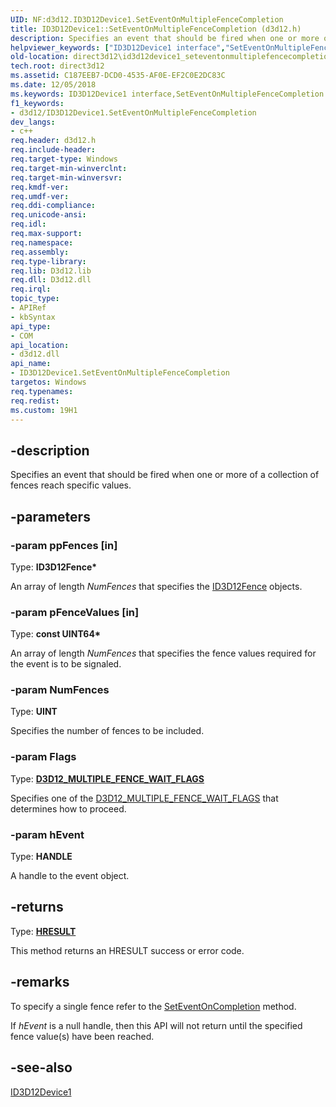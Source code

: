 ```yaml
---
UID: NF:d3d12.ID3D12Device1.SetEventOnMultipleFenceCompletion
title: ID3D12Device1::SetEventOnMultipleFenceCompletion (d3d12.h)
description: Specifies an event that should be fired when one or more of a collection of fences reach specific values.
helpviewer_keywords: ["ID3D12Device1 interface","SetEventOnMultipleFenceCompletion method","ID3D12Device1.SetEventOnMultipleFenceCompletion","ID3D12Device1::SetEventOnMultipleFenceCompletion","SetEventOnMultipleFenceCompletion","SetEventOnMultipleFenceCompletion method","SetEventOnMultipleFenceCompletion method","ID3D12Device1 interface","d3d12/ID3D12Device1::SetEventOnMultipleFenceCompletion","direct3d12.id3d12device1_seteventonmultiplefencecompletion"]
old-location: direct3d12\id3d12device1_seteventonmultiplefencecompletion.htm
tech.root: direct3d12
ms.assetid: C187EEB7-DCD0-4535-AF0E-EF2C0E2DC83C
ms.date: 12/05/2018
ms.keywords: ID3D12Device1 interface,SetEventOnMultipleFenceCompletion method, ID3D12Device1.SetEventOnMultipleFenceCompletion, ID3D12Device1::SetEventOnMultipleFenceCompletion, SetEventOnMultipleFenceCompletion, SetEventOnMultipleFenceCompletion method, SetEventOnMultipleFenceCompletion method,ID3D12Device1 interface, d3d12/ID3D12Device1::SetEventOnMultipleFenceCompletion, direct3d12.id3d12device1_seteventonmultiplefencecompletion
f1_keywords:
- d3d12/ID3D12Device1.SetEventOnMultipleFenceCompletion
dev_langs:
- c++
req.header: d3d12.h
req.include-header: 
req.target-type: Windows
req.target-min-winverclnt: 
req.target-min-winversvr: 
req.kmdf-ver: 
req.umdf-ver: 
req.ddi-compliance: 
req.unicode-ansi: 
req.idl: 
req.max-support: 
req.namespace: 
req.assembly: 
req.type-library: 
req.lib: D3d12.lib
req.dll: D3d12.dll
req.irql: 
topic_type:
- APIRef
- kbSyntax
api_type:
- COM
api_location:
- d3d12.dll
api_name:
- ID3D12Device1.SetEventOnMultipleFenceCompletion
targetos: Windows
req.typenames: 
req.redist: 
ms.custom: 19H1
---
```


## -description

Specifies an event that should be fired when one or more of a collection of fences reach specific values.

## -parameters

### -param ppFences [in]

Type: <b>ID3D12Fence*</b>

An array of length <i>NumFences</i> that specifies the <a href="https://docs.microsoft.com/windows/desktop/api/d3d12/nn-d3d12-id3d12fence">ID3D12Fence</a> objects.

### -param pFenceValues [in]

Type: <b>const UINT64*</b>

An array of length <i>NumFences</i> that specifies the fence values required for the event is to be signaled.

### -param NumFences

Type: <b>UINT</b>

Specifies the number of fences to be included.

### -param Flags

Type: <b><a href="https://docs.microsoft.com/windows/desktop/api/d3d12/ne-d3d12-d3d12_multiple_fence_wait_flags">D3D12_MULTIPLE_FENCE_WAIT_FLAGS</a></b>

Specifies one  of the <a href="https://docs.microsoft.com/windows/desktop/api/d3d12/ne-d3d12-d3d12_multiple_fence_wait_flags">D3D12_MULTIPLE_FENCE_WAIT_FLAGS</a> that determines how to proceed.

### -param hEvent

Type: <b>HANDLE</b>

A handle to the event object.

## -returns

Type: <b><a href="/windows/win32/com/structure-of-com-error-codes">HRESULT</a></b>

This method returns an HRESULT success or error code.

## -remarks

To specify a single fence refer to the <a href="https://docs.microsoft.com/windows/desktop/api/d3d12/nf-d3d12-id3d12fence-seteventoncompletion">SetEventOnCompletion</a> method.

If *hEvent* is a null handle, then this API will not return until the specified fence value(s) have been reached.

## -see-also

<a href="https://docs.microsoft.com/windows/desktop/api/d3d12/nn-d3d12-id3d12device1">ID3D12Device1</a>